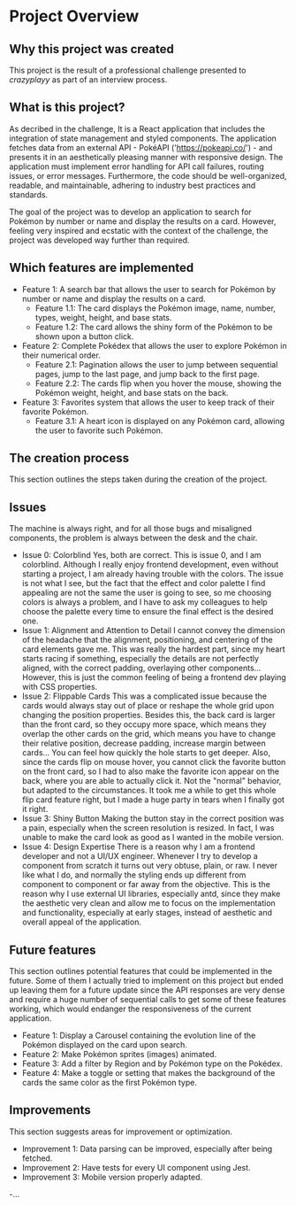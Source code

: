 # Project Overview

## Why this project was created

This project is the result of a professional challenge presented to *crazyplayy* as part of an interview process.

## What is this project?

As decribed in the challenge,
It is a React application that includes the integration of state management and styled components. The application fetches data from an external API - PokéAPI ('https://pokeapi.co/') - and presents it in an aesthetically pleasing manner with responsive design. The application must implement error handling for API call failures, routing issues, or error messages. Furthermore, the code should be well-organized, readable, and maintainable, adhering to industry best practices and standards.

The goal of the project was to develop an application to search for Pokémon by number or name and display the results on a card. However, feeling very inspired and ecstatic with the context of the challenge, the project was developed way further than required.

## Which features are implemented

- Feature 1: A search bar that allows the user to search for Pokémon by number or name and display the results on a card.
    - Feature 1.1: The card displays the Pokémon image, name, number, types, weight, height, and base stats.
    - Feature 1.2: The card allows the shiny form of the Pokémon to be shown upon a button click.
- Feature 2: Complete Pokédex that allows the user to explore Pokémon in their numerical order.
    - Feature 2.1: Pagination allows the user to jump between sequential pages, jump to the last page, and jump back to the first page.
    - Feature 2.2: The cards flip when you hover the mouse, showing the Pokémon weight, height, and base stats on the back.
- Feature 3: Favorites system that allows the user to keep track of their favorite Pokémon.
    - Feature 3.1: A heart icon is displayed on any Pokémon card, allowing the user to favorite such Pokémon.

## The creation process

This section outlines the steps taken during the creation of the project.

## Issues

The machine is always right, and for all those bugs and misaligned components, the problem is always between the desk and the chair.

- Issue 0: Colorblind
        Yes, both are correct. This is issue 0, and I am colorblind. Although I really enjoy frontend development, even without starting a project, I am already having trouble with the colors. The issue is not what I see, but the fact that the effect and color palette I find appealing are not the same the user is going to see, so me choosing colors is always a problem, and I have to ask my colleagues to help choose the palette every time to ensure the final effect is the desired one.
- Issue 1: Alignment and Attention to Detail
        I cannot convey the dimension of the headache that the alignment, positioning, and centering of the card elements gave me. This was really the hardest part, since my heart starts racing if something, especially the details are not perfectly aligned, with the correct padding, overlaying other components... However, this is just the common feeling of being a frontend dev playing with CSS properties.
- Issue 2: Flippable Cards
        This was a complicated issue because the cards would always stay out of place or reshape the whole grid upon changing the position properties. Besides this, the back card is larger than the front card, so they occupy more space, which means they overlap the other cards on the grid, which means you have to change their relative position, decrease padding, increase margin between cards... You can feel how quickly the hole starts to get deeper. Also, since the cards flip on mouse hover, you cannot click the favorite button on the front card, so I had to also make the favorite icon appear on the back, where you are able to actually click it. Not the "normal" behavior, but adapted to the circumstances. It took me a while to get this whole flip card feature right, but I made a huge party in tears when I finally got it right.
- Issue 3: Shiny Button
        Making the button stay in the correct position was a pain, especially when the screen resolution is resized. In fact, I was unable to make the card look as good as I wanted in the mobile version.
- Issue 4: Design Expertise
        There is a reason why I am a frontend developer and not a UI/UX engineer. Whenever I try to develop a component from scratch it turns out very obtuse, plain, or raw. I never like what I do, and normally the styling ends up different from component to component or far away from the objective. This is the reason why I use external UI libraries, especially antd, since they make the aesthetic very clean and allow me to focus on the implementation and functionality, especially at early stages, instead of aesthetic and overall appeal of the application.

## Future features

This section outlines potential features that could be implemented in the future. Some of them I actually tried to implement on this project but ended up leaving them for a future update since the API responses are very dense and require a huge number of sequential calls to get some of these features working, which would endanger the responsiveness of the current application.

- Feature 1: Display a Carousel containing the evolution line of the Pokémon displayed on the card upon search.
- Feature 2: Make Pokémon sprites (images) animated.
- Feature 3: Add a filter by Region and by Pokémon type on the Pokédex.
- Feature 4: Make a toggle or setting that makes the background of the cards the same color as the first Pokémon type.

## Improvements

This section suggests areas for improvement or optimization.

- Improvement 1: Data parsing can be improved, especially after being fetched.
- Improvement 2: Have tests for every UI component using Jest.
- Improvement 3: Mobile version properly adapted.

-...
##